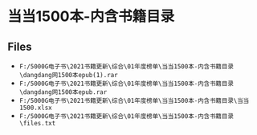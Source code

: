 # 当当1500本-内含书籍目录

## Files

- `F:/5000G电子书\2021书籍更新\综合\01年度榜单\当当1500本-内含书籍目录\dangdang网1500本epub(1).rar`
- `F:/5000G电子书\2021书籍更新\综合\01年度榜单\当当1500本-内含书籍目录\dangdang网1500本epub.rar`
- `F:/5000G电子书\2021书籍更新\综合\01年度榜单\当当1500本-内含书籍目录\当当1500.xlsx`
- `F:/5000G电子书\2021书籍更新\综合\01年度榜单\当当1500本-内含书籍目录\files.txt`
